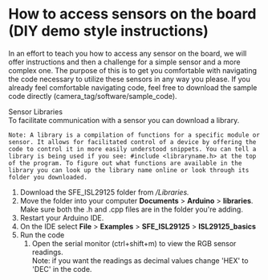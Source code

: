 # How to access sensors on the board (DIY demo style instructions)  
In an effort to teach you how to access any sensor on the board, we will offer instructions and then a challenge for a simple sensor and a more complex one. The purpose of this is to get you comfortable with navigating the code necessary to utilize these sensors in any way you please. If you already feel comfortable navigating code, feel free to download the sample code directly (camera_tag/software/sample_code).  

Sensor Libraries  
To facilitate communication with a sensor you can download a library.
```
Note: A library is a compilation of functions for a specific module or sensor. It allows for facilitated control of a device by offering the code to control it in more easily understood snippets. You can tell a library is being used if you see: #include <libraryname.h> at the top of the program. To figure out what functions are available in the library you can look up the library name online or look through its folder you downloaded.
```
1. Download the SFE_ISL29125 folder from */Libraries.*
2. Move the folder into your computer **Documents** > **Arduino** > **libraries**. Make sure both the .h and .cpp files are in the folder you're adding.
3. Restart your Arduino IDE.
4. On the IDE select **File** > **Examples** > **SFE_ISL29125** > **ISL29125_basics**
5. Run the code
   1. Open the serial monitor (ctrl+shift+m) to view the RGB sensor readings.  
   Note: if you want the readings as decimal values change 'HEX' to 'DEC' in the code.
